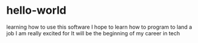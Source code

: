 # hello-world
learning how to use this software
I hope to learn how to program to land a job I am really excited for
It will be the beginning of my career in tech
